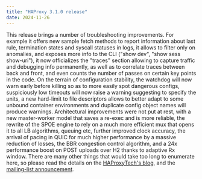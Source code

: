 ```yaml
---
title: "HAProxy 3.1.0 release"
date: 2024-11-26
---
```


This release brings a number of troubleshooting improvements. For example it offers new sample fetch methods to report information about last rule, termination states and syscall statuses in logs, it allows to filter only on anomalies, and exposes more info to the CLI ("show dev", "show sess show-uri"), it now officializes the "traces" section allowing to capture traffic and debugging info permanently, as well as to correlate traces between back and front, and even counts the number of passes on certain key points in the code. On the terrain of configuration stability, the watchdog will now warn early before killing so as to more easily spot dangerous configs, suspiciously low timeouts will now raise a warning suggesting to specify the units, a new hard-limit to file descriptors allows to better adapt to some unbound container environments and duplicate config object names will produce warnings. Architectural improvements were not put at rest, with a new master-worker model that saves a re-exec and is more reliable, the rewrite of the SPOE engine to rely on a much more efficient mux that opens it to all LB algorithms, queuing etc, further improved clock accuracy, the arrival of pacing in QUIC for much higher performance by a massive reduction of losses, the BBR congestion control algorithm, and a 24x performance boost on POST uploads over H2 thanks to adaptive Rx window. There are many other things that would take too long to enumerate here, so please read the details on the [HAProxyTech's blog](https://www.haproxy.com/blog/announcing-haproxy-3-1), and the [mailing-list announcement](https://www.mail-archive.com/haproxy@formilux.org/msg45435.html).
